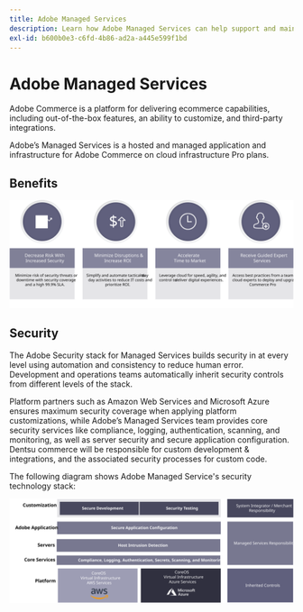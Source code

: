 ```yaml
---
title: Adobe Managed Services
description: Learn how Adobe Managed Services can help support and maintain your Adobe Commerce implementation.
exl-id: b600b0e3-c6fd-4b86-ad2a-a445e599f1bd
---
```

# Adobe Managed Services

Adobe Commerce is a platform for delivering ecommerce capabilities, including out-of-the-box features, an ability to customize, and third-party integrations.

Adobe’s Managed Services is a hosted and managed application and infrastructure for Adobe Commerce on cloud infrastructure Pro plans.

## Benefits

![Infographic showing benefits of Adobe Managed Services](../../assets/playbooks/managed-services-benefits.svg)

## Security

The Adobe Security stack for Managed Services builds security in at every level using automation and consistency to reduce human error. Development and operations teams automatically inherit security controls from different levels of the stack.

Platform partners such as Amazon Web Services and Microsoft Azure ensures maximum security coverage when applying platform customizations, while Adobe’s Managed Services team provides core security services like compliance, logging, authentication, scanning, and monitoring, as well as server security and secure application configuration. Dentsu commerce will be responsible for custom development & integrations, and the associated security processes for custom code.

The following diagram shows Adobe Managed Service's security technology stack:

![Diagram showing Adobe Managed Services security stack](../../assets/playbooks/managed-services-security-stack.svg)

